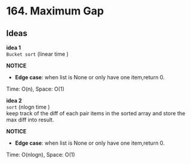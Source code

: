 # 164. Maximum Gap 

  

## Ideas  
**idea 1**   
`Bucket sort` (linear time )    
 
 

**NOTICE**      
* **Edge case**: when list is None or only have one item,return 0.      
        

Time: O(n), Space: O(1)      


**idea 2**   
`sort` (nlogn time )     
keep track of the diff of each pair items in the sorted array and store the max diff into result.   
   
**NOTICE**      
* **Edge case**: when list is None or only have one item,return 0.      
          

Time: O(nlogn), Space: O(1) 

